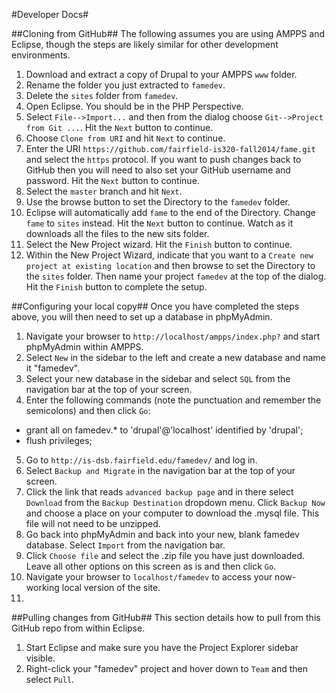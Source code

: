 #Developer Docs#

##Cloning from GitHub##
The following assumes you are using AMPPS and Eclipse, though the steps are likely similar for other development environments. 

1. Download and extract a copy of Drupal to your AMPPS `www` folder. 
2. Rename the folder you just extracted to `famedev`. 
3. Delete the `sites` folder from `famedev`. 
4. Open Eclipse. You should be in the PHP Perspective.
5. Select `File-->Import...` and then from the dialog choose `Git-->Project from Git ...`. Hit the `Next` button to continue.
6. Choose `Clone from URI` and hit `Next` to continue. 
7. Enter the URI `https://github.com/fairfield-is320-fall2014/fame.git` and select the `https` protocol. If you want to push changes back to GitHub then you will need to also set your GitHub username and password. 
Hit the `Next` button to continue. 
8. Select the `master` branch and hit `Next`.
9. Use the browse button to set the Directory to the `famedev` folder.
10. Eclipse will automatically add `fame` to the end of the Directory. Change `fame` to `sites` instead. Hit the `Next` button to continue. Watch as it downloads all the files to the new sits folder. 
11. Select the New Project wizard. Hit the `Finish` button to continue.
12. Within the New Project Wizard, indicate that you want to a `Create new project at existing location` and then browse to set the Directory to the `sites` folder. Then name your project `famedev` at the top of the dialog. Hit the `Finish` button to complete the setup.


##Configuring your local copy##
Once you have completed the steps above, you will then need to set up a database in phpMyAdmin.

1. Navigate your browser to `http://localhost/ampps/index.php?` and start phpMyAdmin within AMPPS.
2. Select `New` in the sidebar to the left and create a new database and name it "famedev".
3. Select your new database in the sidebar and select `SQL` from the navigation bar at the top of your screen.
4. Enter the following commands (note the punctuation and remember the semicolons) and then click `Go`:
* grant all on famedev.* to 'drupal'@'localhost' identified by 'drupal';
* flush privileges;
5. Go to `http://is-dsb.fairfield.edu/famedev/` and log in.
6. Select `Backup and Migrate` in the navigation bar at the top of your screen.
7. Click the link that reads `advanced backup page` and in there select `Download` from the `Backup Destination` dropdown menu. Click `Backup Now` and choose a place on your computer to download the .mysql file. This file will not need to be unzipped.
8. Go back into phpMyAdmin and back into your new, blank famedev database. Select `Import` from the navigation bar.
9. Click `Choose file` and select the .zip file you have just downloaded. Leave all other options on this screen as is and then click `Go`.
10. Navigate your browser to `localhost/famedev` to access your now-working local version of the site.
11. 

##Pulling changes from GitHub##
This section details how to pull from this GitHub repo from within Eclipse.

1. Start Eclipse and make sure you have the Project Explorer sidebar visible.
2. Right-click your "famedev" project and hover down to `Team` and then select `Pull`.
